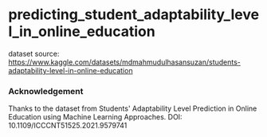 # predicting_student_adaptability_level_in_online_education


dataset source: https://www.kaggle.com/datasets/mdmahmudulhasansuzan/students-adaptability-level-in-online-education 

### Acknowledgement
Thanks to the dataset from Students' Adaptability Level Prediction in Online Education using Machine Learning Approaches. DOI: 10.1109/ICCCNT51525.2021.9579741
